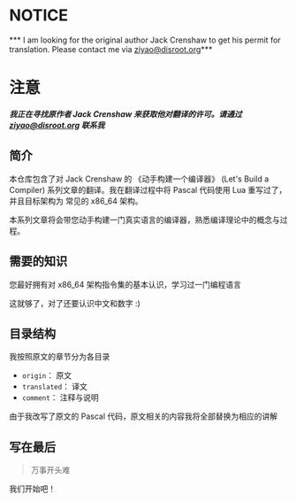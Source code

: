# NOTICE

*** I am looking for the original author Jack Crenshaw to get his permit for
translation. Please contact me via ziyao@disroot.org***

# 注意

***我正在寻找原作者 Jack Crenshaw 来获取他对翻译的许可。请通过 ziyao@disroot.org
联系我***

## 简介

本仓库包含了对 Jack Crenshaw 的 《动手构建一个编译器》 (Let's Build a Compiler)
系列文章的翻译。我在翻译过程中将 Pascal 代码使用 Lua 重写过了，并且目标架构为
常见的 x86\_64 架构。

本系列文章将会带您动手构建一门真实语言的编译器，熟悉编译理论中的概念与过程。

## 需要的知识

您最好拥有对 x86\_64 架构指令集的基本认识，学习过一门编程语言

这就够了，对了还要认识中文和数字 :)

## 目录结构

我按照原文的章节分为各目录

- ``origin``： 原文
- ``translated``： 译文
- ``comment``： 注释与说明

由于我改写了原文的 Pascal 代码，原文相关的内容我将全部替换为相应的讲解

## 写在最后

> 万事开头难

我们开始吧！
